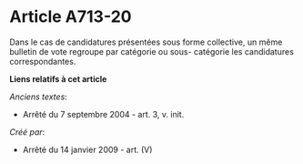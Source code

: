 # Article A713-20

Dans le cas de candidatures présentées sous forme collective, un même bulletin de vote regroupe par catégorie ou sous-
catégorie les candidatures correspondantes.

**Liens relatifs à cet article**

_Anciens textes_:

  - Arrêté du 7 septembre 2004 - art. 3, v. init.

_Créé par_:

  - Arrêté du 14 janvier 2009 - art. (V)
